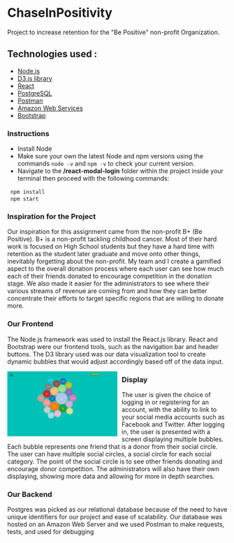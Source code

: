 # ChaseInPositivity
Project to increase retention for the "Be Positive" non-profit Organization.
## Technologies used :
+ [Node.js](https://nodejs.org/)
+ [D3.js library](https://d3js.org/)
+ [React](https://reactjs.org/)
+ [PostgreSQL](https://www.postgresql.org/)
+ [Postman](https://www.getpostman.com/)
+ [Amazon Web Services](https://aws.amazon.com/)
+ [Bootstrap](http://getbootstrap.com/)

### Instructions
- Install Node
- Make sure your own the latest Node and npm versions using the commands `node -v` and `npm -v` to check your current version.
- Navigate to the **/react-modal-login** folder within the project inside your terminal then proceed with the following commands:

```
 npm install
 npm start
 ```



 ### Inspiration for the Project

  Our inspiration for this assignment came from the non-profit B+ (Be Positive). B+ is a non-profit tackling childhood cancer. Most of their hard work is focused on High School students but they have a hard time with retention as the student later graduate and move onto other things, inevitably forgetting about the non-profit. My team and I create a gamified aspect to the overall donation process where each user can see how much each of their friends donated to encourage competition in the donation stage. We also made it easier for the administrators to see where their various streams of revenue are coming from and how they can better concentrate their efforts to target specific regions that are willing to donate more.


### Our Frontend
The Node.js framework was used to install the React.js library. React and Bootstrap were our frontend tools, such as the navigation bar and header buttons. The D3 library used was our data visualization tool to create dynamic bubbles that would adjust accordingly based off of the data input.


<img src="frontend.png"
    align="middle"
     alt="FrontEnd"
     style="float: left; margin-right: 10px; width: 50%; height: 50%" />

### Display
The user is given the choice of logging in or registering for an account, with the ability to link to your social media accounts such as Facebook and Twitter. After logging in, the user is presented with a screen displaying multiple bubbles. Each bubble represents one friend that is a donor from their social circle. The user can have multiple social circles, a social circle for each social category. The point of the social circle is to see other friends donating and encourage donor competition. The administrators will also have their own displaying, showing more data and allowing for more in depth searches.






### Our Backend
Postgres was picked as our relational database because of the need to have unique identifiers for our project and ease of scalability. Our database was hosted on an Amazon Web Server and we used Postman to make requests, tests, and used for debugging
